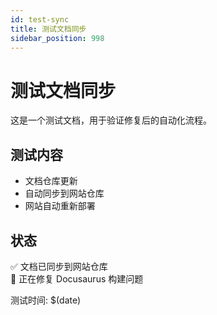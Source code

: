```yaml
---
id: test-sync
title: 测试文档同步
sidebar_position: 998
---
```


# 测试文档同步

这是一个测试文档，用于验证修复后的自动化流程。

## 测试内容

- 文档仓库更新
- 自动同步到网站仓库
- 网站自动重新部署

## 状态

✅ 文档已同步到网站仓库  
🔄 正在修复 Docusaurus 构建问题  

测试时间: $(date)
